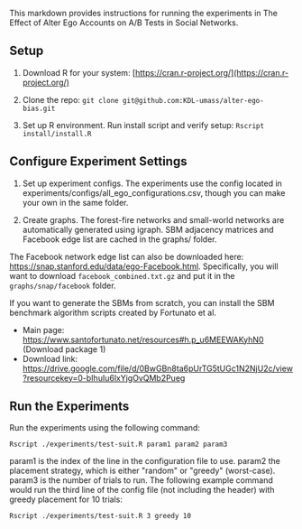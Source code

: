 This markdown provides instructions for running the experiments in The Effect of Alter Ego Accounts on A/B Tests in Social Networks. 

## Setup 
1. Download R for your system: [https://cran.r-project.org/](https://cran.r-project.org/)

2. Clone the repo:
 `git clone git@github.com:KDL-umass/alter-ego-bias.git`

3. Set up R environment. Run install script and verify setup: `Rscript install/install.R`

## Configure Experiment Settings

1. Set up experiment configs. The experiments use the config located in experiments/configs/all_ego_configurations.csv, though you can make your own in the same folder. 

2. Create graphs. 
The forest-fire networks and small-world networks are automatically generated using igraph. SBM adjacency matrices and Facebook edge list are cached in the graphs/ folder.  

The Facebook network edge list can also be downloaded here: https://snap.stanford.edu/data/ego-Facebook.html. Specifically, you will want to download `facebook_combined.txt.gz` and put it in the `graphs/snap/facebook` folder.

If you want to generate the SBMs from scratch, you can install the SBM benchmark algorithm scripts created by Fortunato et al. 
* Main page: https://www.santofortunato.net/resources#h.p_u6MEEWAKyhN0 (Download package 1)
* Download link: https://drive.google.com/file/d/0BwGBn8ta6pUrTG5tUGc1N2NjU2c/view?resourcekey=0-bIhuIu6lxYjgOvQMb2Pueg 

## Run the Experiments
Run the experiments using the following command:

`Rscript ./experiments/test-suit.R param1 param2 param3`

param1 is the index of the line in the configuration file to use. param2 the placement strategy, which is either "random" or "greedy" (worst-case). param3 is the number of trials to run. The following example command would run the third line of the config file (not including the header) with greedy placement for 10 trials:

`Rscript ./experiments/test-suit.R 3 greedy 10`